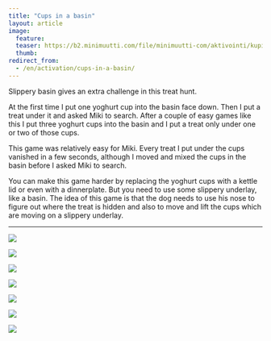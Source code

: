 ```yaml
---
title: "Cups in a basin"
layout: article
image:
  feature:
  teaser: https://b2.minimuutti.com/file/minimuutti-com/aktivointi/kupit-vadissa/DSC40120-245px.jpg
  thumb:
redirect_from:
  - /en/activation/cups-in-a-basin/
---
```


Slippery basin gives an extra challenge in this treat hunt.

At the first time I put one yoghurt cup into the basin face down. Then I put a treat under it and asked Miki to search. After a couple of easy games like this I put three yoghurt cups into the basin and I put a treat only under one or two of those cups.

This game was relatively easy for Miki. Every treat I put under the cups vanished in a few seconds, although I moved and mixed the cups in the basin before I asked Miki to search.

You can make this game harder by replacing the yoghurt cups with a kettle lid or even with a dinnerplate. But you need to use some slippery underlay, like a basin. The idea of this game is that the dog needs to use his nose to figure out where the treat is hidden and also to move and lift the cups which are moving on a slippery underlay.

---

![](https://b2.minimuutti.com/file/minimuutti-com/aktivointi/kupit-vadissa/DSC39827-800px.jpg)

![](https://b2.minimuutti.com/file/minimuutti-com/aktivointi/kupit-vadissa/DSC39865-800px.jpg)

![](https://b2.minimuutti.com/file/minimuutti-com/aktivointi/kupit-vadissa/DSC39946-800px.jpg)

![](https://b2.minimuutti.com/file/minimuutti-com/aktivointi/kupit-vadissa/DSC40043-800px.jpg)

![](https://b2.minimuutti.com/file/minimuutti-com/aktivointi/kupit-vadissa/DSC40103-800px.jpg)

![](https://b2.minimuutti.com/file/minimuutti-com/aktivointi/kupit-vadissa/DSC40177-800px.jpg)

![](https://b2.minimuutti.com/file/minimuutti-com/aktivointi/kupit-vadissa/DSC42477-800px.jpg)

